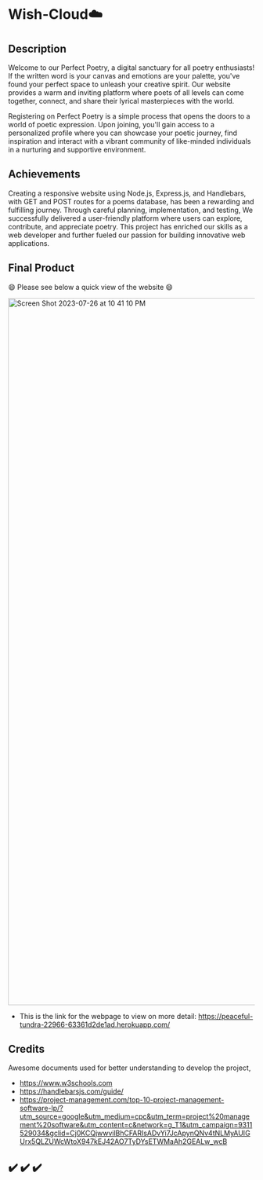 # Wish-Cloud☁️

## Description
 
Welcome to our Perfect Poetry, a digital sanctuary for all poetry enthusiasts! If the written word is your canvas and emotions are your palette, you've found your perfect space to unleash your creative spirit. Our website provides a warm and inviting platform where poets of all levels can come together, connect, and share their lyrical masterpieces with the world.

Registering on Perfect Poetry is a simple process that opens the doors to a world of poetic expression. Upon joining, you'll gain access to a personalized profile where you can showcase your poetic journey, find inspiration and interact with a vibrant community of like-minded individuals in a nurturing and supportive environment.

## Achievements

Creating a responsive website using Node.js, Express.js, and Handlebars, with GET and POST routes for a poems database, has been a rewarding and fulfilling journey. Through careful planning, implementation, and testing, We successfully delivered a user-friendly platform where users can explore, contribute, and appreciate poetry. This project has enriched our skills as a web developer and further fueled our passion for building innovative web applications.

## Final Product


😄 Please see below a quick view of the website 😄 

<img width="1440" alt="Screen Shot 2023-07-26 at 10 41 10 PM" src="https://github.com/HeiRiv/Perfect-Poetry/assets/128196586/92fa009e-5e18-474c-983f-76ceb7d6fd0f">


- This is the link for the webpage to view on more detail: https://peaceful-tundra-22966-63361d2de1ad.herokuapp.com/ 

## Credits 

Awesome documents used for better understanding to develop the project,

- https://www.w3schools.com
- https://handlebarsjs.com/guide/
- https://project-management.com/top-10-project-management-software-lp/?utm_source=google&utm_medium=cpc&utm_term=project%20management%20software&utm_content=c&network=g_T1&utm_campaign=9311529034&gclid=Cj0KCQjwwvilBhCFARIsADvYi7JcApynQNv4tNLMyAUIGUrx5QLZUWcWtoX947kEJ42AO7TyDYsETWMaAh2GEALw_wcB

## ✔️ ✔️ ✔️

